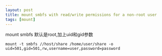 ```yaml
---
layout: post
title: mount smbfs with read/write permissions for a non-root user
tags: [mount] 
---
```


mount smbfs 默认是root,加上uid和gid参数
    
    
     
    mount -t smbfs //host/share /home/user/share -o uid=501,gid=501,rw,username=user,password=password



